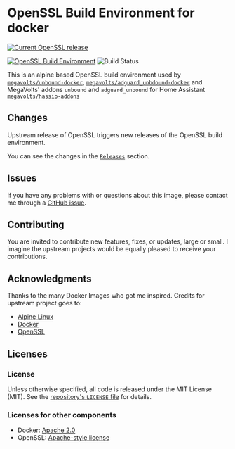 OpenSSL Build Environment for docker
====================================

[![Current OpenSSL release  ](https://img.shields.io/github/v/tag/openssl/openssl?label=Current%20OpenSSL%20release&style=for-the-badge)](https://github.com/openssl/openssl/tags) 

[![OpenSSL Build Environment](https://img.shields.io/github/v/release/megavolts/openssl-dockerbuildenv?include_prereleases&label=megavolts/openssl-docerbuildenv%20release&style=for-the-badge)](https://github.com/megavolts/openssl-dockerbuildenv/releases)
![Build Status](https://img.shields.io/github/actions/workflow/status/megavolts/openssl-dockerbuildenv/CD-10-upstream_release_check.yaml?branch=main&style=for-the-badge&label=Build%20Status)

This is an alpine based OpenSSL build environment used by [`megavolts/unbound-docker`](https://github.com/megavolts/unbound-docker/), [`megavolts/adguard_unbdound-docker`](https://github.com/megavolts/adguard_unbound-docker/) and MegaVolts' addons `unbound` and `adguard_unbound` for Home Assistant [`megavolts/hassio-addons`](https://github.com.com/megavolts/hassio-addons)

## Changes
Upstream release of OpenSSL triggers new releases of the OpenSSL build environment.

You can see the changes in the [`Releases`]([https://github.com/megavolts/openssl-dockerbuildenv/RELEASES.md](https://github.com/megavolts/openSSL-dockerbuildenv/releases)) section.

## Issues

If you have any problems with or questions about this image, please contact me
through a [GitHub issue](https://github.com/megavolts/openssl-dockerbuildenv/issues).

## Contributing

You are invited to contribute new features, fixes, or updates, large or small. I
imagine the upstream projects would be equally pleased to receive your
contributions.

## Acknowledgments

Thanks to the many Docker Images who got me inspired. Credits for upstream project goes to:

- [Alpine Linux](https://www.alpinelinux.org/)
- [Docker](https://www.docker.com/)
- [OpenSSL](https://www.openssl.org/)

## Licenses

### License

Unless otherwise specified, all code is released under the MIT License (MIT).
See the [repository's `LICENSE`
file](https://github.com/megavolts/openssl-dockerbuildenv/blob/master/LICENSE) for
details.

### Licenses for other components

- Docker: [Apache 2.0](https://github.com/docker/docker/blob/master/LICENSE)
- OpenSSL: [Apache-style license](https://www.openssl.org/source/license.html)
